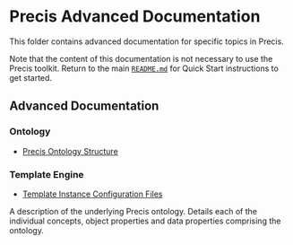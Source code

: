 # Precis Advanced Documentation

This folder contains advanced documentation for specific topics in Precis.

Note that the content of this documentation is not necessary to use the Precis toolkit. Return to the main [`README.md`](../README.md) for Quick Start instructions to get started.

## Advanced Documentation

### Ontology
- [Precis Ontology Structure](precis_ont_structure/precis_ont_structure.md)

### Template Engine
- [Template Instance Configuration Files](template_engine/configuration_files.md)

A description of the underlying Precis ontology. Details each of the individual concepts, object properties and data properties comprising the ontology.
